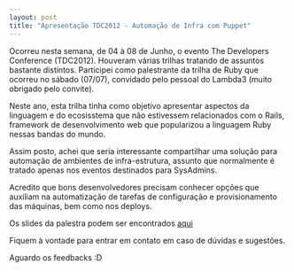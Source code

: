 ```yaml
---
layout: post
title: "Apresentação TDC2012 - Automação de Infra com Puppet"
---
```

Ocorreu nesta semana, de 04 à 08 de Junho, o evento The Developers
Conference (TDC2012). Houveram várias trilhas tratando de assuntos
bastante distintos. Participei como palestrante da trilha de Ruby que
ocorreu no sábado (07/07), convidado pelo pessoal do Lambda3 (muito
obrigado pelo convite).

Neste ano, esta trilha tinha como objetivo apresentar aspectos da
linguagem e do ecosisstema que não estivessem relacionados com o Rails,
framework de desenvolvimento web que popularizou a linguagem Ruby nessas
bandas do mundo.

Assim posto, achei que seria interessante compartilhar uma solução
para automação de ambientes de infra-estrutura, assunto que
normalmente é tratado apenas nos eventos destinados para SysAdmins.

Acredito que bons desenvolvedores precisam conhecer opções
que auxiliam na automatização de tarefas de configuração e
provisionamento das máquinas, bem como nos deploys.

Os slides da palestra podem ser encontrados
[aqui](http://blog.bbcoimbra.com/static/tdc2012/Presenter.html "apresentação TDC 2012")

Fiquem à vontade para entrar em contato em caso de dúvidas e sugestões.

Aguardo os feedbacks :D
